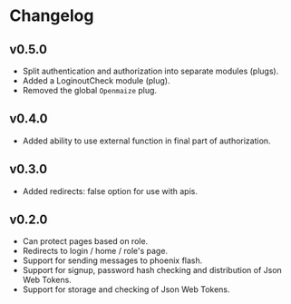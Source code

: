# Changelog

## v0.5.0

* Split authentication and authorization into separate modules (plugs).
* Added a LoginoutCheck module (plug).
* Removed the global `Openmaize` plug.

## v0.4.0

* Added ability to use external function in final part of authorization.

## v0.3.0

* Added redirects: false option for use with apis.

## v0.2.0

* Can protect pages based on role.
* Redirects to login / home / role's page.
* Support for sending messages to phoenix flash.
* Support for signup, password hash checking and distribution of Json Web Tokens.
* Support for storage and checking of Json Web Tokens.
